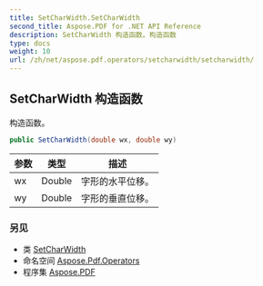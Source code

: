 ```yaml
---
title: SetCharWidth.SetCharWidth
second_title: Aspose.PDF for .NET API Reference
description: SetCharWidth 构造函数。构造函数
type: docs
weight: 10
url: /zh/net/aspose.pdf.operators/setcharwidth/setcharwidth/
---
```

## SetCharWidth 构造函数

构造函数。

```csharp
public SetCharWidth(double wx, double wy)
```

| 参数 | 类型 | 描述 |
| --- | --- | --- |
| wx | Double | 字形的水平位移。 |
| wy | Double | 字形的垂直位移。 |

### 另见

* 类 [SetCharWidth](../)
* 命名空间 [Aspose.Pdf.Operators](../../../aspose.pdf.operators/)
* 程序集 [Aspose.PDF](../../../)